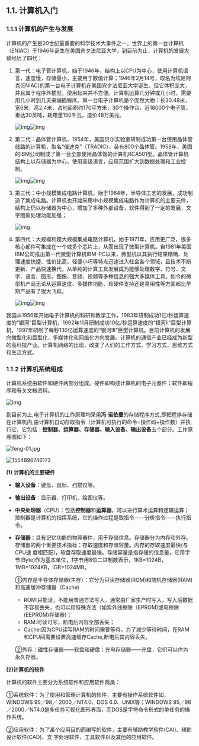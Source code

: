 ## 1.1. 计算机入门

### 1.1.1 计算机的产生与发展

  计算机的产生是20世纪最重要的科学技术大事件之一。世界上的第一台计算机（ENIAC）于1946年诞生在美国宾夕法尼亚大学，到目前为止，计算机的发展大致经历了四代：

1. 第一代：电子管计算机，始于1946年，结构上以CPU为中心，使用计算机语言，速度慢，存储量小，主要用于数值计算；1946年2月14号，取名为埃尼阿克(ENIAC)的第一台电子计算机在美国宾夕法尼亚大学诞生。但它体积庞大，并且属于程序外插型，使用起来并不方便。计算机运算几分钟或几小时，需要用几小时到几天来编插程序。第一台电子计算机是个庞然大物：长30.48米，宽6米，高2.4米，占地面积约170平方米，30个操作台，近18000个电子管，重达30英吨，耗电量150千瓦，造价48万美元。

   ![img](../assets/timg.jpg)![img](../assets/timg-1555485648320.jpg)

2. 第二代：晶体管计算机，1954年，美国贝尔实验室研制成功第一台使用晶体管线路的计算机，取名“催迪克”（TRADIC），装有800个晶体管。1958年，美国的IBM公司制成了第一台全部使用晶体管的计算机RCA501型。晶体管计算机结构上以存储器为中心，使用高级语言，应用范围扩大到数据处理和工业控制。

   ![img](../assets/7af40ad162d9f2d3843442cca9ec8a136327cce8.jpg)![img](../assets/d62a6059252dd42a5185edc7033b5bb5c8eab8ca.jpg)

3. 第三代：中小规模集成电路计算机，始于1964年，半导体工艺的发展，成功制造了集成电路。计算机也开始采用中小规模集成电路作为计算机的主要元件，结构上仍以存储器为中心，增加了多种外部设备，软件得到了一定的发展，文字图象处理功能加强；

   ![img](../assets/faedab64034f78f02c84bdf770310a55b3191c22.jpg)

4. 第四代：大规模和超大规模集成电路计算机，始于1971年，应用更广泛，很多核心部件可集成在一个或多个芯片上，从而出现了微型计算机。自1981年美国IBM公司推出第一代微型计算机IBM-PC以来，微型机以其执行结果精确、处理速度快捷、性价比高、轻便小巧等特点迅速进入社会各个领域，且技术不断更新、产品快速换代，从单纯的计算工具发展成为能够处理数字、符号、文字、语言、图形、图像、音频、视频等多种信息的强大多媒体工具。如今的微型机产品无论从运算速度、多媒体功能、软硬件支持还是易用性等方面都比早期产品有了很大飞跃。

   ![img](../assets/timg-1555491769248.jpg)![img](../assets/timg-1555491823750.jpg)

我国从1956年开始电子计算机的科研和教学工作，1983年研制成功1亿/秒运算速度的“银河”巨型计算机，1992年11月研制成功10亿/秒运算速度的“银河II”巨型计算机，1997年研制了每秒130亿运算速度的“银河III”巨型计算机。目前计算机的发展向微型化和巨型化、多媒体化和网络化方向发展。计算机的通信产业已经成为新型的高科技产业。计算机网络的出现，改变了人们的工作方式、学习方式、思维方式和生活方式。

### 1.1.2 计算机系统组成

计算机系统由软件和硬件两部分组成。硬件即构成计算机的电子元器件；软件即程序和有关文档资料。

![img](../assets/computer-architecture.png)

到目前为止,电子计算机的工作原理均采用**冯·诺依曼**的存储程序方式,即把程序存储在计算机内,由计算机自动存取指令（计算机可执行的命令=操作码+操作数）并执行它。它包括：**控制器、运算器、存储器、输入设备、输出设备**五个部分。工作原理图如下：

![feng-01.jpg](../assets/nWakXTw6bNCZBUND5Lt3d0zwioyYxnp3YJQrhsg4.png)

![1554896746173](../assets/1554896746173.png)

**(1)  计算机的主要硬件**

- **输入设备**：键盘、鼠标、扫描仪等。

- **输出设备**：显示器、打印机、绘图仪等。

- **中央处理器**（CPU）：包括**控制器**和**运算器**，可以进行算术运算和逻辑运算；控制器是计算机的指挥系统，它的操作过程是取指令——分析指令——执行指令。

- **存储器**：具有记忆功能的物理器件，用于存储信息。存储器分为内存和外存。存储器的两个重要技术指标：存取速度和存储容量。内存的存取速度最快(与CPU速 度相匹配)，软盘存取速度最慢。存储容量是指存储的信息量，它用字节(Byte)作为基本单位，1字节用8位二进制数表示，1KB=1024B，1MB=1024KB，lGB=1024MB。

  ①内存是半导体存储器(主存）：它分为只读存储器(ROM)和随机存储器(RAM)和高速缓冲存储器（Cache)

  - ROM:只能读，不能用普通方法写入，通常由厂家生产时写入，写入后数据不容易丢失，也可以用特殊方法（如紫外线擦除（EPROM)或电擦除(EEPROM)存储器)；
  - RAM:可读可写，断电后内容全部丢失；
  - Cache:因为CPU读写RAM的时间需要等待，为了减少等待时间，在RAM和CPU间需要设置高速缓存Cache,断电后其内容丢失。

  ②外存：磁性存储器——软盘和硬盘；光电存储器——光盘，它们可以作为永久存器。

**(2)计算机的软件**

  计算机的软件主要分为系统软件和应用软件两类：

  ①系统软件：为了使用和管理计算机的软件，主要有操作系统软件如，WINDOWS 95／98／ 2000／NT4.0、DOS 6.0、UNIX等；WINDOWS 95／98／2000／NT4.0是多任务可视化图形界面，而DOS是字符命令形式的单任务的操作系统。

  ②应用软件：为了某个应用目的而编写的软件，主要有辅助教学软件(CAI)、辅助设计软件(CAD)、文 字处理软件、工具软件以及其他的应用软件。